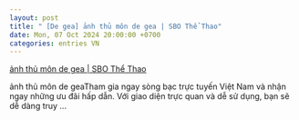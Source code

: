 ```yaml
---
layout: post
title: " [De gea] ảnh thủ môn de gea | SBO Thể Thao"
date: Mon, 07 Oct 2024 20:00:00 +0700
categories: entries VN
---
```

[ảnh thủ môn de gea | SBO Thể Thao](https://tietkiemnangluong.com.vn/ios/dfce85584.html)

ảnh thủ môn de geaTham gia ngay sòng bạc trực tuyến Việt Nam và nhận ngay những ưu đãi hấp dẫn. Với giao diện trực quan và dễ sử dụng, bạn sẽ dễ dàng truy ...

